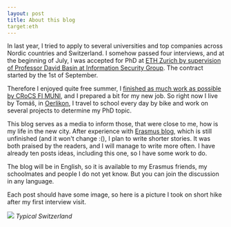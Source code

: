 ```yaml
---
layout: post
title: About this blog
target:eth
---
```


In last year, I tried to apply to several universities and top companies across Nordic countries and Switzerland. I somehow passed four interviews, and at the beginning of July, I was accepted for PhD at [ETH Zurich by supervision of Professor David Basin at Information Security Group](http://www.infsec.ethz.ch/). The contract started by the 1st of September.

Therefore I enjoyed quite free summer, I [finished as much work as possible by CRoCS FI MUNI](https://github.com/crocs-muni/CryptoStreams/issues), and I prepared a bit for my new job. So right now I live by Tomáš, in [Oerlikon](https://goo.gl/maps/2uff5YziGav), I travel to school every day by bike and work on several projects to determine my PhD topic.

This blog serves as a media to inform those, that were close to me, how is my life in the new city. After experience with [Erasmus blog](https://bender250.github.io/), which is still unfinished (and it won't change :(), I plan to write shorter stories. It was both praised by the readers, and I will manage to write more often. I have already ten posts ideas, including this one, so I have some work to do.

The blog will be in English, so it is available to my Erasmus friends, my schoolmates and people I do not yet know. But you can join the discussion in any language.

Each post should have some image, so here is a picture I took on short hike after my first interview visit.

![](https://raw.githubusercontent.com/Bender250/bender250.github.io/master/images/eth/intro/switzerland.JPG)
*Typical Switzerland*